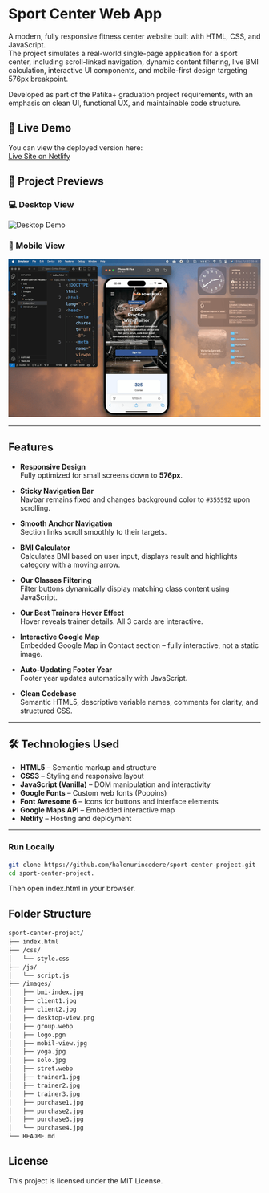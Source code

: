 # Sport Center Web App

A modern, fully responsive fitness center website built with HTML, CSS, and JavaScript.  
The project simulates a real-world single-page application for a sport center, including scroll-linked navigation, dynamic content filtering, live BMI calculation, interactive UI components, and mobile-first design targeting 576px breakpoint.

Developed as part of the Patika+ graduation project requirements, with an emphasis on clean UI, functional UX, and maintainable code structure.

## 🔗 Live Demo

You can view the deployed version here:  
[Live Site on Netlify](https://sport-center-patika.netlify.app)

## 🎥 Project Previews

### 💻 Desktop View  
![Desktop Demo](./gifs/sport-center-desktop.gif)

### 📱 Mobile View  
![Mobile Demo](./gifs/Sport-center-mobil.gif)

---

##  Features

- **Responsive Design**  
  Fully optimized for small screens down to **576px**.

- **Sticky Navigation Bar**  
  Navbar remains fixed and changes background color to `#355592` upon scrolling.

- **Smooth Anchor Navigation**  
  Section links scroll smoothly to their targets.

- **BMI Calculator**  
  Calculates BMI based on user input, displays result and highlights category with a moving arrow.

- **Our Classes Filtering**  
  Filter buttons dynamically display matching class content using JavaScript.

- **Our Best Trainers Hover Effect**  
  Hover reveals trainer details. All 3 cards are interactive.

- **Interactive Google Map**  
  Embedded Google Map in Contact section – fully interactive, not a static image.

- **Auto-Updating Footer Year**  
  Footer year updates automatically with JavaScript.

- **Clean Codebase**  
  Semantic HTML5, descriptive variable names, comments for clarity, and structured CSS.

---

## 🛠️ Technologies Used

- **HTML5** – Semantic markup and structure  
- **CSS3** – Styling and responsive layout  
- **JavaScript (Vanilla)** – DOM manipulation and interactivity  
- **Google Fonts** – Custom web fonts (Poppins)  
- **Font Awesome 6** – Icons for buttons and interface elements  
- **Google Maps API** – Embedded interactive map  
- **Netlify** – Hosting and deployment

---

### Run Locally

```bash
git clone https://github.com/halenurincedere/sport-center-project.git
cd sport-center-project.
````

Then open index.html in your browser.


## Folder Structure

```bash
sport-center-project/
├── index.html
├── /css/
│   └── style.css
├── /js/
│   └── script.js
├── /images/
│   ├── bmi-index.jpg
│   ├── client1.jpg
│   ├── client2.jpg
│   ├── desktop-view.png
│   ├── group.webp
│   ├── logo.pgn
│   ├── mobil-view.jpg
│   ├── yoga.jpg
│   ├── solo.jpg
│   ├── stret.webp
│   ├── trainer1.jpg
│   ├── trainer2.jpg
│   ├── trainer3.jpg
│   ├── purchase1.jpg
│   ├── purchase2.jpg
│   ├── purchase3.jpg
│   └── purchase4.jpg
└── README.md

````

## License

This project is licensed under the MIT License.
